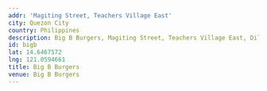 ```yaml
---
addr: 'Magiting Street, Teachers Village East'
city: Quezon City
country: Philippines
description: Big B Burgers, Magiting Street, Teachers Village East, Diliman, 4th District, Quezon City, Eastern Manila District, Metro Manila, 1101, Philippines
id: bigb
lat: 14.6467572
lng: 121.0594661
title: Big B Burgers
venue: Big B Burgers
---
```


